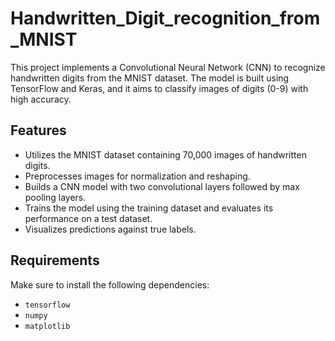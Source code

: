 # Handwritten_Digit_recognition_from_MNIST

This project implements a Convolutional Neural Network (CNN) to recognize handwritten digits from the MNIST dataset. The model is built using TensorFlow and Keras, and it aims to classify images of digits (0-9) with high accuracy.

## Features
- Utilizes the MNIST dataset containing 70,000 images of handwritten digits.
- Preprocesses images for normalization and reshaping.
- Builds a CNN model with two convolutional layers followed by max pooling layers.
- Trains the model using the training dataset and evaluates its performance on a test dataset.
- Visualizes predictions against true labels.

## Requirements
Make sure to install the following dependencies:
- `tensorflow`
- `numpy`
- `matplotlib`

